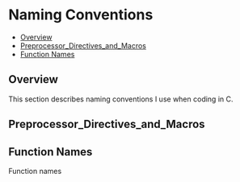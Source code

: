 # Naming Conventions
- [Overview](#overview)
- [Preprocessor_Directives_and_Macros](#preprocessor_directives_and_macros)
- [Function Names](#function-names)

## Overview

This section describes naming conventions I use when coding in C.

## Preprocessor_Directives_and_Macros

## Function Names

Function names
